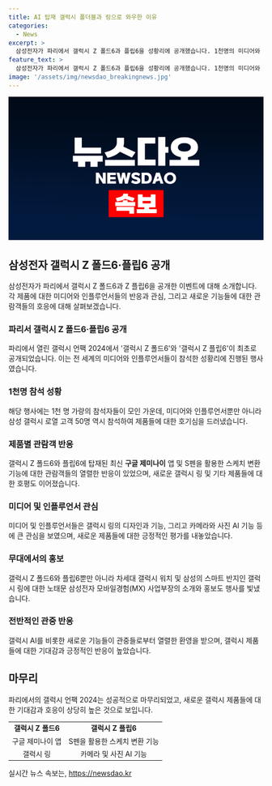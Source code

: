 ```yaml
---
title: AI 탑재 갤럭시 폴더블과 링으로 와우한 이유
categories:
  - News
excerpt: >
  삼성전자가 파리에서 갤럭시 Z 폴드6과 플립6을 성황리에 공개했습니다. 1천명의 미디어와 인플루언서가 참석한 이 행사는 관심을 끌었고, 새로운 폴더블폰과 갤럭시 링 등의 기능에 대한 기대감이 높아졌습니다. 삼성전자의 고객들과 관객들은 새로운 제품들에 대한 호응이 뜨거웠으며, 특히 갤럭시 링과 갤럭시 AI 기능에 대한 환호가 일었습니다. 이 행사를 통해 갤럭시 AI가 사용자들의 일상 생활에 도움을 줄 것으로 기대되고 있습니다.
feature_text: >
  삼성전자가 파리에서 갤럭시 Z 폴드6과 플립6을 성황리에 공개했습니다. 1천명의 미디어와 인플루언서가 참석한 이 행사는 관심을 끌었고, 새로운 폴더블폰과 갤럭시 링 등의 기능에 대한 기대감이 높아졌습니다. 삼성전자의 고객들과 관객들은 새로운 제품들에 대한 호응이 뜨거웠으며, 특히 갤럭시 링과 갤럭시 AI 기능에 대한 환호가 일었습니다. 이 행사를 통해 갤럭시 AI가 사용자들의 일상 생활에 도움을 줄 것으로 기대되고 있습니다.
image: '/assets/img/newsdao_breakingnews.jpg'
---
```


<p><img src="/assets/img/newsdao_breakingnews.jpg" alt="ontimetimes 속보" /></p>

<h2 data-ke-size="size26">삼성전자 갤럭시 Z 폴드6·플립6 공개</h2>

<p data-ke-size="size16">삼성전자가 파리에서 갤럭시 Z 폴드6과 Z 플립6을 공개한 이벤트에 대해 소개합니다. 각 제품에 대한 미디어와 인플루언서들의 반응과 관심, 그리고 새로운 기능들에 대한 관람객들의 호응에 대해 살펴보겠습니다.</p>

<h3>파리서 갤럭시 Z 폴드6·플립6 공개</h3>

<p data-ke-size="size16">파리에서 열린 갤럭시 언팩 2024에서 '갤럭시 Z 폴드6'와 '갤럭시 Z 플립6'이 최초로 공개되었습니다. 이는 전 세계의 미디어와 인플루언서들이 참석한 성황리에 진행된 행사였습니다.</p>

<h3>1천명 참석 성황</h3>

<p data-ke-size="size16">해당 행사에는 1천 명 가량의 참석자들이 모인 가운데, 미디어와 인플루언서뿐만 아니라 삼성 갤럭시 로열 고객 50명 역시 참석하여 제품들에 대한 호기심을 드러냈습니다.</p>

<h3>제품별 관람객 반응</h3>

<p data-ke-size="size16">갤럭시 Z 폴드6와 플립6에 탑재된 최신 <b>구글 제미나이</b> 앱 및 S펜을 활용한 스케치 변환 기능에 대한 관람객들의 열렬한 반응이 있었으며, 새로운 갤럭시 링 및 기타 제품들에 대한 호평도 이어졌습니다.</p>

<h3>미디어 및 인플루언서 관심</h3>

<p data-ke-size="size16">미디어 및 인플루언서들은 갤럭시 링의 디자인과 기능, 그리고 카메라와 사진 AI 기능 등에 큰 관심을 보였으며, 새로운 제품들에 대한 긍정적인 평가를 내놓았습니다.</p>

<h3>무대에서의 홍보</h3>

<p data-ke-size="size16">갤럭시 Z 폴드6와 플립6뿐만 아니라 차세대 갤럭시 워치 및 삼성의 스마트 반지인 갤럭시 링에 대한 노태문 삼성전자 모바일경험(MX) 사업부장의 소개와 홍보도 행사를 빛냈습니다.</p>

<h3>전반적인 관중 반응</h3>

<p data-ke-size="size16">갤럭시 AI를 비롯한 새로운 기능들이 관중들로부터 열렬한 환영을 받으며, 갤럭시 제품들에 대한 기대감과 긍정적인 반응이 높았습니다.</p>

<h2 data-ke-size="size26">마무리</h2>

<p data-ke-size="size16">파리에서의 갤럭시 언팩 2024는 성공적으로 마무리되었고, 새로운 갤럭시 제품들에 대한 기대감과 호응이 상당히 높은 것으로 보입니다.</p>

<table>
  <tr>
    <td style="text-align: center; height: 17px;"><b>갤럭시 Z 폴드6</b></td>
    <td style="text-align: center; height: 17px;"><b>갤럭시 Z 플립6</b></td>
  </tr>
  <tr>
    <td style="text-align: center; height: 17px;">구글 제미나이 앱</td>
    <td style="text-align: center; height: 17px;">S펜을 활용한 스케치 변환 기능</td>
  </tr>
  <tr>
    <td style="text-align: center; height: 17px;">갤럭시 링</td>
    <td style="text-align: center; height: 17px;">카메라 및 사진 AI 기능</td>
  </tr>
</table>

<p data-ke-size="size16"></p>
실시간 뉴스 속보는, <a href="https://newsdao.kr" rel="dofollow">https://newsdao.kr</a>


